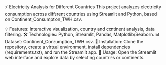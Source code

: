 ⚡️ Electricity Analysis for Different Countries
This project analyzes electricity consumption across different countries using Streamlit and Python, based on Continent_Consumption_TWH.csv.

💡 Features: Interactive visualization, country and continent analysis, data filtering.
🛠 Technologies: Python, Streamlit, Pandas, Matplotlib/Seaborn.
📊 Dataset: Continent_Consumption_TWH.csv.
🔧 Installation: Clone the repository, create a virtual environment, install dependencies (requirements.txt), and run the Streamlit app.
🚀 Usage: Open the Streamlit web interface and explore data by selecting countries or continents.
